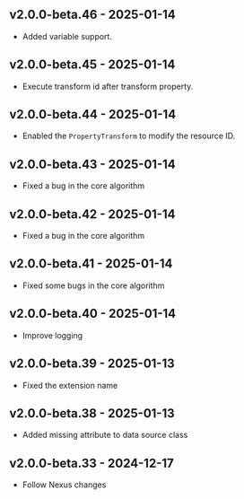 ## v2.0.0-beta.46 - 2025-01-14

- Added variable support.

## v2.0.0-beta.45 - 2025-01-14

- Execute transform id after transform property.

## v2.0.0-beta.44 - 2025-01-14

- Enabled the `PropertyTransform` to modify the resource ID.

## v2.0.0-beta.43 - 2025-01-14

- Fixed a bug in the core algorithm

## v2.0.0-beta.42 - 2025-01-14

- Fixed a bug in the core algorithm

## v2.0.0-beta.41 - 2025-01-14

- Fixed some bugs in the core algorithm

## v2.0.0-beta.40 - 2025-01-14

- Improve logging

## v2.0.0-beta.39 - 2025-01-13

- Fixed the extension name

## v2.0.0-beta.38 - 2025-01-13

- Added missing attribute to data source class

## v2.0.0-beta.33 - 2024-12-17

- Follow Nexus changes

